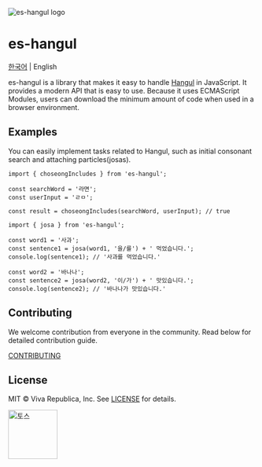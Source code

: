 ![es-hangul logo](https://github.com/toss/es-hangul/assets/69495129/433ddc8c-b32d-4c4c-8b60-5cc9cbe315d3)

# es-hangul

[한국어](https://github.com/toss/es-hangul/blob/main/README.md) | English

es-hangul is a library that makes it easy to handle [Hangul](https://en.wikipedia.org/wiki/Hangul) in JavaScript. It provides a modern API that is easy to use. Because it uses ECMAScript Modules, users can download the minimum amount of code when used in a browser environment.

## Examples

You can easily implement tasks related to Hangul, such as initial consonant search and attaching particles(josas).

```tsx
import { choseongIncludes } from 'es-hangul';

const searchWord = '라면';
const userInput = 'ㄹㅁ';

const result = choseongIncludes(searchWord, userInput); // true
```

```tsx
import { josa } from 'es-hangul';

const word1 = '사과';
const sentence1 = josa(word1, '을/를') + ' 먹었습니다.';
console.log(sentence1); // '사과를 먹었습니다.'

const word2 = '바나나';
const sentence2 = josa(word2, '이/가') + ' 맛있습니다.';
console.log(sentence2); // '바나나가 맛있습니다.'
```

## Contributing

We welcome contribution from everyone in the community. Read below for detailed contribution guide.

[CONTRIBUTING](https://github.com/toss/es-hangul/blob/main/.github/CONTRIBUTING.md)

## License

MIT © Viva Republica, Inc. See [LICENSE](https://github.com/toss/es-hangul/blob/main/LICENSE) for details.

<a title="토스" href="https://toss.im">
  <picture>
    <source media="(prefers-color-scheme: dark)" srcset="https://static.toss.im/logos/png/4x/logo-toss-reverse.png">
    <img alt="토스" src="https://static.toss.im/logos/png/4x/logo-toss.png" width="100">
  </picture>
</a>

